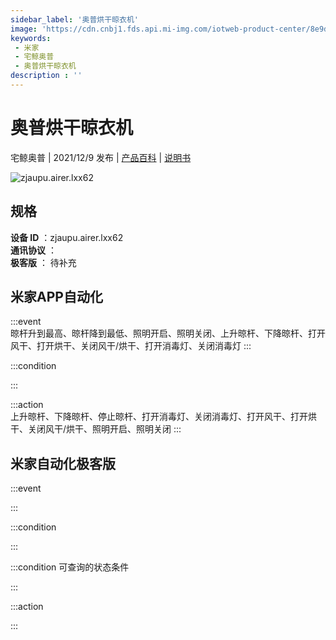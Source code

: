 ```yaml
---
sidebar_label: '奥普烘干晾衣机'
image: 'https://cdn.cnbj1.fds.api.mi-img.com/iotweb-product-center/8e9d8a42425d22270f97156b6d37ded7_1626168481913.png?GalaxyAccessKeyId=AKVGLQWBOVIRQ3XLEW&Expires=9223372036854775807&Signature=f9F4IwdWE6H1OyrHx5FsIsrAIyc='
keywords: 
 - 米家
 - 宅鲸奥普
 - 奥普烘干晾衣机
description : ''
---
```

# 奥普烘干晾衣机

宅鲸奥普 | 2021/12/9 发布 | [产品百科](https://home.mi.com/webapp/content/baike/product/index.html?model=zjaupu.airer.lxx62/) | [说明书](https://home.mi.com/views/introduction.html?model=zjaupu.airer.lxx62&region=cn)

![zjaupu.airer.lxx62](https://cdn.cnbj1.fds.api.mi-img.com/iotweb-product-center/8e9d8a42425d22270f97156b6d37ded7_1626168481913.png?GalaxyAccessKeyId=AKVGLQWBOVIRQ3XLEW&Expires=9223372036854775807&Signature=f9F4IwdWE6H1OyrHx5FsIsrAIyc=)

## 规格  
> 
**设备 ID** ：zjaupu.airer.lxx62  
**通讯协议** ：  
**极客版**  ： 待补充 


## 米家APP自动化  

:::event  
晾杆升到最高、晾杆降到最低、照明开启、照明关闭、上升晾杆、下降晾杆、打开风干、打开烘干、关闭风干/烘干、打开消毒灯、关闭消毒灯
:::

:::condition  

:::

:::action   
上升晾杆、下降晾杆、停止晾杆、打开消毒灯、关闭消毒灯、打开风干、打开烘干、关闭风干/烘干、照明开启、照明关闭
:::

## 米家自动化极客版  

:::event  

:::

:::condition  

:::

:::condition 可查询的状态条件  

:::

:::action  

:::

        
